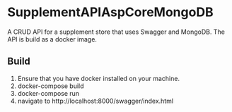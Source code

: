 # SupplementAPIAspCoreMongoDB

A CRUD API for a supplement store that uses Swagger and MongoDB. The API is build as a docker image.
## Build

1. Ensure that you have docker installed on your machine.
2. docker-compose build
3. docker-compose run
4. navigate to http://localhost:8000/swagger/index.html




